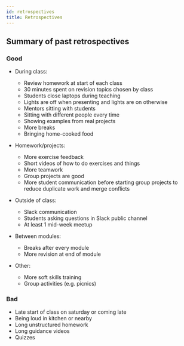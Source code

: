 ```yaml
---
id: retrospectives
title: Retrospectives
---
```


## Summary of past retrospectives

### Good

- During class:
  - Review homework at start of each class
  - 30 minutes spent on revision topics chosen by class
  - Students close laptops during teaching
  - Lights are off when presenting and lights are on otherwise
  - Mentors sitting with students
  - Sitting with different people every time
  - Showing examples from real projects
  - More breaks
  - Bringing home-cooked food

- Homework/projects:
  - More exercise feedback
  - Short videos of how to do exercises and things
  - More teamwork
  - Group projects are good
  - More student communication before starting group projects to reduce duplicate work and merge conflicts

- Outside of class:
  - Slack communication
  - Students asking questions in Slack public channel
  - At least 1 mid-week meetup

- Between modules:
  - Breaks after every module
  - More revision at end of module

- Other:
  - More soft skills training
  - Group activities (e.g. picnics)

### Bad

- Late start of class on saturday or coming late
- Being loud in kitchen or nearby
- Long unstructured homework
- Long guidance videos
- Quizzes
